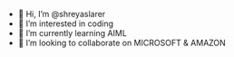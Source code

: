 - 👋 Hi, I’m @shreyaslarer
- 👀 I’m interested in coding
- 🌱 I’m currently learning AIML
- 💞️ I’m looking to collaborate on MICROSOFT & AMAZON


<!---
shreyaslarer/shreyaslarer is a ✨ special ✨ repository because its `README.md` (this file) appears on your GitHub profile.
You can click the Preview link to take a look at your changes.
--->
